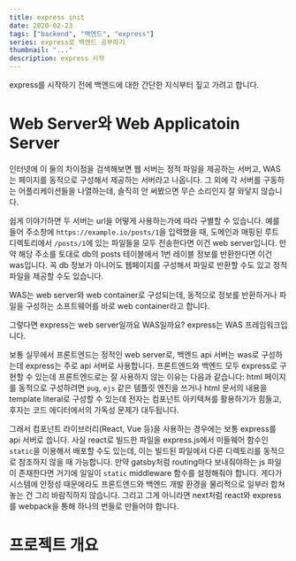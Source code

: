 ```yaml
---
title: express init
date: 2020-02-23
tags: ["backend", "백엔드", "express"]
series: express로 백엔드 공부하기
thumbnail: "..."
description: express 시작
---
```

express를 시작하기 전에 백엔드에 대한 간단한 지식부터 짚고 가려고 합니다.

# Web Server와 Web Applicatoin Server
인터넷에 이 둘의 차이점을 검색해보면 웹 서버는 정적 파일을 제공하는 서버고, WAS는 페이지를 동적으로 구성해서 제공하는 서버라고 나옵니다.
그 외에 각 서버를 구동하는 어플리케이션들을 나열하는데, 솔직히 안 써봤으면 무슨 소리인지 잘 와닿지 않습니다.

쉽게 이야기하면 두 서버는 url을 어떻게 사용하는가에 따라 구별할 수 있습니다. 예를 들어 주소창에 `https://example.io/posts/1`을 입력했을 때, 도메인과 매핑된 루트 디렉토리에서 `/posts/1`에 있는 파일들을 모두 전송한다면 이건 web server입니다.
만약 해당 주소를 토대로 db의 posts 테이블에서 1번 레이블 정보를 반환한다면 이건 was입니다. 꼭 db 정보가 아니어도 웹페이지를 구성해서 파일로 반환할 수도 있고 정적 파일을 제공할 수도 있습니다.

WAS는 web server와 web container로 구성되는데, 동적으로 정보를 반환하거나 파일을 구성하는 소프트웨어를 바로 web container라고 합니다.

그렇다면 express는 web server일까요 WAS일까요? express는 WAS 프레임워크입니다.

보통 실무에서 프론트엔드는 정적인 web server로, 백엔드 api 서버는 was로 구성하는데 express는 주로 api 서버로 사용합니다. 프론트엔드와 백엔드 모두 express로 구현할 수 있는데 프론트엔드로는 잘 사용하지 않는 이유는 다음과 같습니다: html 페이지를 동적으로 구성하려면 `pug`, `ejs` 같은 템플릿 엔진을 쓰거나 html 문서의 내용을 template literal로 구성할 수 있는데 전자는 컴포넌트 아키텍쳐를 활용하기가 힘들고, 후자는 코드 에디터에서의 가독성 문제가 대두됩니다.

그래서 컴포넌트 라이브러리(React, Vue 등)을 사용하는 경우에는 보통 express를 api 서버로 씁니다. 사실 react로 빌드한 파일을 express.js에서 미들웨어 함수인 `static`을 이용해서 배포할 수도 있는데, 이는 빌드된 파일에서 다른 디렉토리를 동적으로 참조하지 않을 때 가능합니다. 만약 gatsby처럼 routing마다 보내줘야하는 js 파일이 존재한다면 거기에 일일이 `static` middleware 함수를 설정해줘야 합니다. 게다가 시스템에 안정성 때문에라도 프론트엔드와 백엔드 개발 환경을 물리적으로 일부러 합쳐놓는 건 그리 바람직하지 않습니다. 그리고 그게 아니라면 next처럼 react와 express를 webpack을 통해 하나의 번들로 만들어야 합니다.

# 프로젝트 개요
